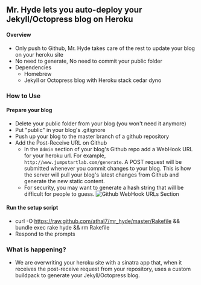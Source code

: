 ## Mr. Hyde lets you auto-deploy your Jekyll/Octopress blog on Heroku
#### Overview
* Only push to Github, Mr. Hyde takes care of the rest to update your blog on your heroku site
* No need to generate, No need to commit your public folder
* Dependencies
  * Homebrew
  * Jekyll or Octopress blog with Heroku stack cedar dyno

### How to Use
#### Prepare your blog
* Delete your public folder from your blog (you won't need it anymore)
* Put "public" in your blog's .gitignore
* Push up your blog to the master branch of a github repository
* Add the Post-Receive URL on Github
  * In the `Admin` section of your blog's Github repo add a WebHook URL for your heroku url. For example, `http://www.jumpstartlab.com/generate`. A POST request will be submitted whenever you commit changes to your blog. This is how the server will pull your blog's latest changes from Github and generate the new static content.
  * For security, you may want to generate a hash string that will be difficult for people to guess.
![Github WebHook URLs Section](https://img.skitch.com/20120511-bskb3cbg46c5h5c3tbwcjua6gi.jpg)

#### Run the setup script
* curl -O https://raw.github.com/athal7/mr_hyde/master/Rakefile && bundle exec rake hyde && rm Rakefile
* Respond to the prompts

### What is happening?
* We are overwriting your heroku site with a sinatra app that, when it receives the post-receive request from your repository, uses a custom buildpack to generate your Jekyll/Octopress blog.
